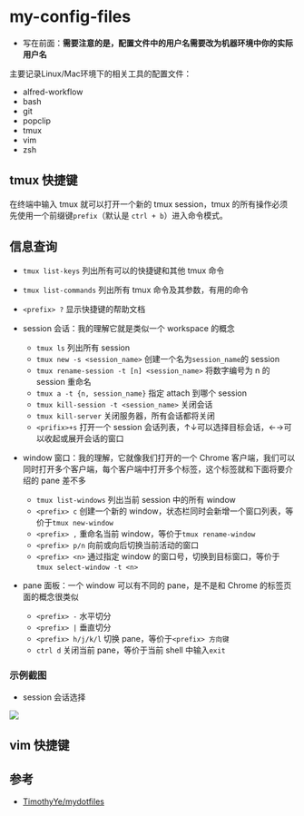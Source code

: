 # my-config-files

- 写在前面：**需要注意的是，配置文件中的用户名需要改为机器环境中你的实际用户名**

主要记录Linux/Mac环境下的相关工具的配置文件：

- alfred-workflow
- bash
- git
- popclip
- tmux
- vim
- zsh

## tmux 快捷键

在终端中输入 tmux 就可以打开一个新的 tmux session，tmux 的所有操作必须先使用一个前缀键`prefix`（默认是 `ctrl + b`）进入命令模式。

## 信息查询

- `tmux list-keys` 列出所有可以的快捷键和其他 tmux 命令
- `tmux list-commands` 列出所有 tmux 命令及其参数，有用的命令
- `<prefix> ?` 显示快捷键的帮助文档

- session 会话：我的理解它就是类似一个 workspace 的概念
    - `tmux ls` 列出所有 session
    - `tmux new -s <session_name>` 创建一个名为`session_name`的 session
    - `tmux rename-session -t [n] <session_name>` 将数字编号为 n 的 session 重命名
    - `tmux a -t {n, session_name}` 指定 attach 到哪个 session
    - `tmux kill-session -t <session_name>` 关闭会话
    - `tmux kill-server` 关闭服务器，所有会话都将关闭
    - `<prifix>+s` 打开一个 session 会话列表，↑↓可以选择目标会话，←→可以收起或展开会话的窗口
- window 窗口：我的理解，它就像我们打开的一个 Chrome 客户端，我们可以同时打开多个客户端，每个客户端中打开多个标签，这个标签就和下面将要介绍的 pane 差不多
    - `tmux list-windows` 列出当前 session 中的所有 window
    - `<prefix> c` 创建一个新的 window，状态栏同时会新增一个窗口列表，等价于`tmux new-window` 
    - `<prefix> ,` 重命名当前 window，等价于`tmux rename-window`
    - `<prefix> p/n` 向前或向后切换当前活动的窗口
    - `<prefix> <n>` 通过指定 window 的窗口号，切换到目标窗口，等价于`tmux select-window -t <n>`
- pane 面板：一个 window 可以有不同的 pane，是不是和 Chrome 的标签页面的概念很类似
    - `<prefix> -` 水平切分
    - `<prefix> |` 垂直切分
    - `<prefix> h/j/k/l` 切换 pane，等价于`<prefix> 方向键`
    - `ctrl d` 关闭当前 pane，等价于当前 shell 中输入`exit` 

### 示例截图
- session 会话选择

![](https://ws1.sinaimg.cn/large/006tNbRwly1fxsa22tpexj30ce01uq31.jpg)


## vim 快捷键


## 参考

- [TimothyYe/mydotfiles](https://github.com/TimothyYe/mydotfiles)
